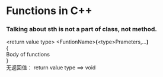  # Functions in C++  
### Talking about sth **is not** a part of class, not method.  

\<return value type> \<FuntionName>**(**\<type>Prameters,...**)**  
{  
    Body of functions  
}  
无返回值： return value type ==> void  
